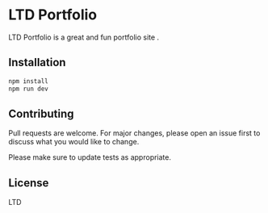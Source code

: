 # LTD Portfolio

LTD Portfolio is a great and fun portfolio site .

## Installation

```bash
npm install
npm run dev
```

## Contributing
Pull requests are welcome. For major changes, please open an issue first to discuss what you would like to change.

Please make sure to update tests as appropriate.

## License
LTD 